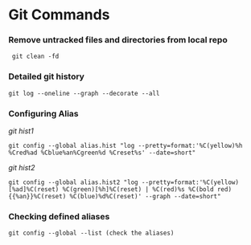 # Git Commands

### Remove untracked files and directories from local repo
` git clean -fd`

### Detailed git history

```
git log --oneline --graph --decorate --all
```


### Configuring Alias

*git hist1*
```
git config --global alias.hist "log --pretty=format:'%C(yellow)%h %Cred%ad %Cblue%an%Cgreen%d %Creset%s' --date=short"
```
*git hist2*
```
git config --global alias.hist2 "log --pretty=format:'%C(yellow)[%ad]%C(reset) %C(green)[%h]%C(reset) | %C(red)%s %C(bold red){{%an}}%C(reset) %C(blue)%d%C(reset)' --graph --date=short"
```

### Checking defined aliases

```
git config --global --list (check the aliases)
```



